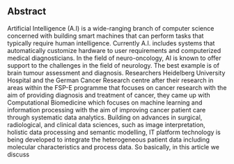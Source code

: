 ## Abstract

Artificial Intelligence (A.I) is a wide-ranging branch of computer science concerned with building smart machines that can perform tasks that typically require human intelligence. Currently A.I. includes systems that automatically customize hardware to user requirements and computerized medical diagnosticians. In the field of neuro-oncology, AI is known to offer support to the challenges in the field of neurology. The best example is of brain tumour assessment and diagnosis. Researchers Heidelberg University Hospital and the German Cancer Research centre after their research in areas within the FSP-E programme that focuses on cancer research with the aim of providing diagnosis and treatment of cancer, they came up with Computational Biomedicine which focuses on machine learning and information processing with the aim of improving cancer patient care through systematic data analytics. Building on advances in surgical, radiological, and clinical data sciences, such as image interpretation, holistic data processing and semantic modelling, IT platform technology is being developed to integrate the heterogeneous patient data including molecular characteristics and process data. So basically, in this article we discuss 

